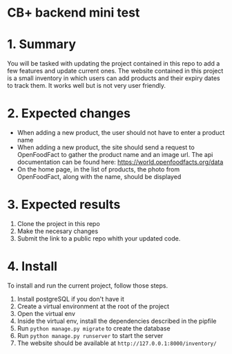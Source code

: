 # CB+ backend mini test 
# 1. Summary
You will be tasked with updating the project contained in this repo to add a few features and update current ones.
The website contained in this project is a small inventory in which users can add products and their expiry dates to track them.
It works well but is not very user friendly. 

# 2. Expected changes
* When adding a new product, the user should not have to enter a product name
* When adding a new product, the site should send a request to OpenFoodFact to gather the product name and an image url. The api documentation can be found here: https://world.openfoodfacts.org/data
* On the home page, in the list of products, the photo from OpenFoodFact, along with the name, should be displayed

# 3. Expected results
1. Clone the project in this repo
2. Make the necesary changes
3. Submit the link to a public repo whith your updated code. 

# 4. Install
To install and run the current project, follow those steps.
1. Install postgreSQL if you don't have it
2. Create a virtual environment at the root of the project
3. Open the virtual env
4. Inside the virtual env, install the dependencies described in the pipfile
5. Run `python manage.py migrate` to create the database
6. Run `python manage.py runserver` to start the server
7. The website should be available at `http://127.0.0.1:8000/inventory/`